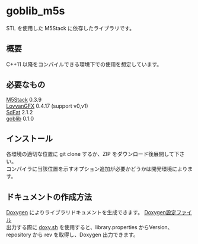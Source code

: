 # goblib_m5s
STL を使用した M5Stack に依存したライブラリです。

## 概要
C++11 以降をコンパイルできる環境下での使用を想定しています。

## 必要なもの
[M5Stack](https://github.com/m5stack/M5Stack) 0.3.9  
[LovyanGFX](https://github.com/lovyan03/LovyanGFX) 0.4.17 (support v0,v1)  
[SdFat](https://github.com/greiman/SdFat) 2.1.2  
[goblib](https://github.com/GOB52/goblib) 0.1.0

## インストール
各環境の適切な位置に git clone するか、ZIP をダウンロード後展開して下さい。  
コンパイラに当該位置を示すオプション追加が必要かどうかは開発環境によります。

## ドキュメントの作成方法
[Doxygen](http://www.doxygen.jp/) によりライブラリドキュメントを生成できます。 [Doxygen設定ファイル](doc/Doxyfile)  
出力する際に [doxy.sh](doc/doxy.sh) を使用すると、library.properties からVersion、repository から rev を取得し、Doxygen 出力できます。

